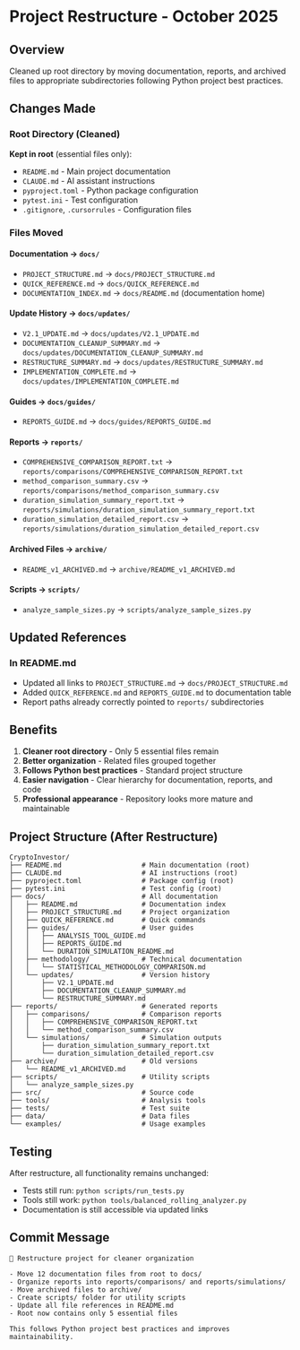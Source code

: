 # Project Restructure - October 2025

## Overview
Cleaned up root directory by moving documentation, reports, and archived files to appropriate subdirectories following Python project best practices.

## Changes Made

### Root Directory (Cleaned)
**Kept in root** (essential files only):
- `README.md` - Main project documentation
- `CLAUDE.md` - AI assistant instructions
- `pyproject.toml` - Python package configuration
- `pytest.ini` - Test configuration
- `.gitignore`, `.cursorrules` - Configuration files

### Files Moved

#### Documentation → `docs/`
- `PROJECT_STRUCTURE.md` → `docs/PROJECT_STRUCTURE.md`
- `QUICK_REFERENCE.md` → `docs/QUICK_REFERENCE.md`
- `DOCUMENTATION_INDEX.md` → `docs/README.md` (documentation home)

#### Update History → `docs/updates/`
- `V2.1_UPDATE.md` → `docs/updates/V2.1_UPDATE.md`
- `DOCUMENTATION_CLEANUP_SUMMARY.md` → `docs/updates/DOCUMENTATION_CLEANUP_SUMMARY.md`
- `RESTRUCTURE_SUMMARY.md` → `docs/updates/RESTRUCTURE_SUMMARY.md`
- `IMPLEMENTATION_COMPLETE.md` → `docs/updates/IMPLEMENTATION_COMPLETE.md`

#### Guides → `docs/guides/`
- `REPORTS_GUIDE.md` → `docs/guides/REPORTS_GUIDE.md`

#### Reports → `reports/`
- `COMPREHENSIVE_COMPARISON_REPORT.txt` → `reports/comparisons/COMPREHENSIVE_COMPARISON_REPORT.txt`
- `method_comparison_summary.csv` → `reports/comparisons/method_comparison_summary.csv`
- `duration_simulation_summary_report.txt` → `reports/simulations/duration_simulation_summary_report.txt`
- `duration_simulation_detailed_report.csv` → `reports/simulations/duration_simulation_detailed_report.csv`

#### Archived Files → `archive/`
- `README_v1_ARCHIVED.md` → `archive/README_v1_ARCHIVED.md`

#### Scripts → `scripts/`
- `analyze_sample_sizes.py` → `scripts/analyze_sample_sizes.py`

## Updated References

### In README.md
- Updated all links to `PROJECT_STRUCTURE.md` → `docs/PROJECT_STRUCTURE.md`
- Added `QUICK_REFERENCE.md` and `REPORTS_GUIDE.md` to documentation table
- Report paths already correctly pointed to `reports/` subdirectories

## Benefits

1. **Cleaner root directory** - Only 5 essential files remain
2. **Better organization** - Related files grouped together
3. **Follows Python best practices** - Standard project structure
4. **Easier navigation** - Clear hierarchy for documentation, reports, and code
5. **Professional appearance** - Repository looks more mature and maintainable

## Project Structure (After Restructure)

```
CryptoInvestor/
├── README.md                    # Main documentation (root)
├── CLAUDE.md                    # AI instructions (root)
├── pyproject.toml               # Package config (root)
├── pytest.ini                   # Test config (root)
├── docs/                        # All documentation
│   ├── README.md                # Documentation index
│   ├── PROJECT_STRUCTURE.md     # Project organization
│   ├── QUICK_REFERENCE.md       # Quick commands
│   ├── guides/                  # User guides
│   │   ├── ANALYSIS_TOOL_GUIDE.md
│   │   ├── REPORTS_GUIDE.md
│   │   └── DURATION_SIMULATION_README.md
│   ├── methodology/             # Technical documentation
│   │   └── STATISTICAL_METHODOLOGY_COMPARISON.md
│   └── updates/                 # Version history
│       ├── V2.1_UPDATE.md
│       ├── DOCUMENTATION_CLEANUP_SUMMARY.md
│       └── RESTRUCTURE_SUMMARY.md
├── reports/                     # Generated reports
│   ├── comparisons/             # Comparison reports
│   │   ├── COMPREHENSIVE_COMPARISON_REPORT.txt
│   │   └── method_comparison_summary.csv
│   └── simulations/             # Simulation outputs
│       ├── duration_simulation_summary_report.txt
│       └── duration_simulation_detailed_report.csv
├── archive/                     # Old versions
│   └── README_v1_ARCHIVED.md
├── scripts/                     # Utility scripts
│   └── analyze_sample_sizes.py
├── src/                         # Source code
├── tools/                       # Analysis tools
├── tests/                       # Test suite
├── data/                        # Data files
└── examples/                    # Usage examples
```

## Testing

After restructure, all functionality remains unchanged:
- Tests still run: `python scripts/run_tests.py`
- Tools still work: `python tools/balanced_rolling_analyzer.py`
- Documentation is still accessible via updated links

## Commit Message

```
📁 Restructure project for cleaner organization

- Move 12 documentation files from root to docs/
- Organize reports into reports/comparisons/ and reports/simulations/
- Move archived files to archive/
- Create scripts/ folder for utility scripts
- Update all file references in README.md
- Root now contains only 5 essential files

This follows Python project best practices and improves maintainability.
```
